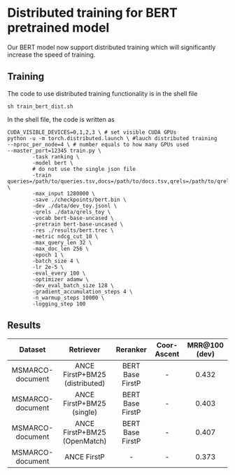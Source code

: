 # Distributed training for BERT pretrained model

Our BERT model now support distributed training which will significantly increase the speed of training.

## Training

The code to use distributed training functionality is in the shell file

```
sh train_bert_dist.sh
```

In the shell file, the code is written as

```
CUDA_VISIBLE_DEVICES=0,1,2,3 \ # set visible CUDA GPUs
python -u -m torch.distributed.launch \ #lauch distributed training
--nproc_per_node=4 \ # number equals to how many GPUs used
--master_port=12345 train.py \
        -task ranking \
        -model bert \
        # do not use the single json file
        -train queries=/path/to/queries.tsv,docs=/path/to/docs.tsv,qrels=/path/to/qrels.tsv,trec=/path/to/trec.tsv \
        -max_input 1280000 \
        -save ./checkpoints/bert.bin \
        -dev ./data/dev_toy.jsonl \
        -qrels ./data/qrels_toy \
        -vocab bert-base-uncased \
        -pretrain bert-base-uncased \
        -res ./results/bert.trec \
        -metric ndcg_cut_10 \
        -max_query_len 32 \
        -max_doc_len 256 \
        -epoch 1 \
        -batch_size 4 \
        -lr 2e-5 \
        -eval_every 100 \
        -optimizer adamw \
        -dev_eval_batch_size 128 \
        -gradient_accumulation_steps 4 \
        -n_warmup_steps 10000 \
        -logging_step 100
```

## Results

|Dataset|Retriever|Reranker|Coor-Ascent|MRR@100 (dev)|
|:-------:|:-------:|:------:|:---------:|:-:|
|MSMARCO-document|ANCE FirstP+BM25 (distributed)|BERT Base FirstP|-|0.432|
|MSMARCO-document|ANCE FirstP+BM25 (single)|BERT Base FirstP|-|0.403|
|MSMARCO-document|ANCE FirstP+BM25 (OpenMatch)|BERT Base FirstP|-|0.407|
|MSMARCO-document|ANCE FirstP|-|-|0.373|
